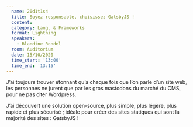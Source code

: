 ```yaml
---
  name: 20d1t1s4
  title: Soyez responsable, choisissez GatsbyJS !
  content:
  category: Lang. & Frameworks
  format: Lightning
  speakers:
    - Blandine Rondel
  room: Auditorium
  date: 15/10/2020
  time_start: '13:00'
  time_end: '13:15'
---
```

J’ai toujours trouver étonnant qu’à chaque fois que l’on parle d’un site web, les personnes ne jurent que par les gros mastodons du marché du CMS, pour ne pas citer Wordpress. 

J’ai découvert une solution open-source, plus simple, plus légère, plus rapide et plus sécurisé ; idéale pour créer des sites statiques qui sont la majorité des sites : GatsbyJS !
